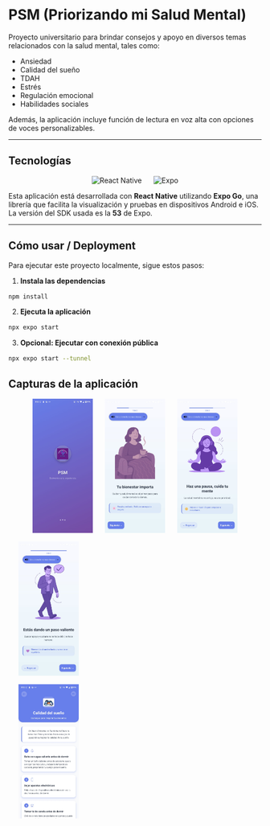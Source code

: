 # PSM (Priorizando mi Salud Mental)

Proyecto universitario para brindar consejos y apoyo en diversos temas relacionados con la salud mental, tales como:

- Ansiedad  
- Calidad del sueño  
- TDAH  
- Estrés  
- Regulación emocional  
- Habilidades sociales  

Además, la aplicación incluye función de lectura en voz alta con opciones de voces personalizables.

---

## Tecnologías

<p align="center">
  <img src="https://reactnative.dev/img/header_logo.svg" alt="React Native" width="120" />
  &nbsp;&nbsp;&nbsp;&nbsp;
  <img src="https://avatars.githubusercontent.com/u/12504344?s=280&v=4" alt="Expo" width="120" />
</p>

Esta aplicación está desarrollada con **React Native** utilizando **Expo Go**, una librería que facilita la visualización y pruebas en dispositivos Android e iOS.  
La versión del SDK usada es la **53** de Expo.

---

## Cómo usar / Deployment

Para ejecutar este proyecto localmente, sigue estos pasos:

1. **Instala las dependencias**

```bash
npm install
```
2. **Ejecuta la aplicación**

```bash
npx expo start
```
3. **Opcional: Ejecutar con conexión pública**

```bash
npx expo start --tunnel
```

## Capturas de la aplicación
<p align="center">
  <img src="./imgenes_proyecto/IMG-20250730-WA0007.jpg" alt="React Native" width="120" />
  &nbsp;&nbsp;&nbsp;&nbsp;
  <img src="./imgenes_proyecto/IMG-20250730-WA0005.jpg" alt="Expo" width="120" />
   &nbsp;&nbsp;&nbsp;&nbsp;
  <img src="./imgenes_proyecto/IMG-20250730-WA0006.jpg" alt="Expo" width="120" />
  
   &nbsp;&nbsp;&nbsp;&nbsp;
  <img src="./imgenes_proyecto/IMG-20250730-WA0008.jpg" alt="Expo" width="120" />
  
   &nbsp;&nbsp;&nbsp;&nbsp;
  <img src="./imgenes_proyecto/IMG-20250730-WA0010.jpg" alt="Expo" width="120" />
</p>